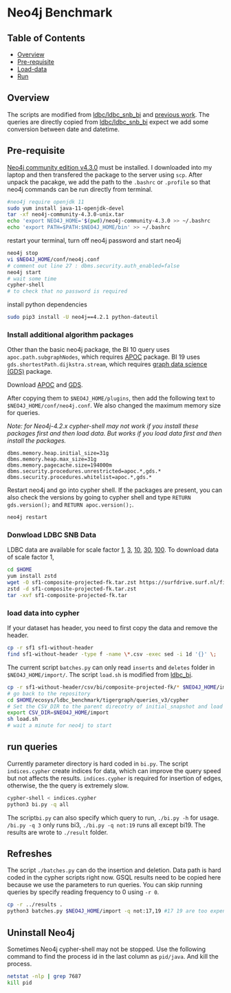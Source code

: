 # Neo4j Benchmark

## Table of Contents
* [Overview](#Overview)
* [Pre-requisite](#Pre-requisite)
* [Load-data](#Load-data)
* [Run](#run)

## Overview
The scripts are modified from [ldbc/ldbc_snb_bi](https://github.com/ldbc/ldbc_snb_bi/tree/main/cypher/) and [previous work](https://github.com/zhuang29/graph_database_benchmark/tree/master/neo4j). The queries are directly copied from [ldbc/ldbc_snb_bi](https://github.com/ldbc/ldbc_snb_bi/tree/main/cypher/) expect we add some conversion between date and datetime. 


## Pre-requisite
[Neo4j community edition v4.3.0](https://neo4j.com/download-center/#community) must be installed. I downloaded into my laptop and then transfered the package to the server using `scp`. After unpack the pacakge, we add the path to the `.bashrc` or `.profile` so that neo4j commands can be run directly from terminal. 
```sh
#neo4j require openjdk 11
sudo yum install java-11-openjdk-devel
tar -xf neo4j-community-4.3.0-unix.tar
echo 'export NEO4J_HOME='$(pwd)/neo4j-community-4.3.0 >> ~/.bashrc
echo 'export PATH=$PATH:$NEO4J_HOME/bin' >> ~/.bashrc
```
restart your terminal, turn off neo4j password and start neo4j
```sh
neo4j stop
vi $NEO4J_HOME/conf/neo4j.conf
# comment out line 27 : dbms.security.auth_enabled=false
neo4j start
# wait some time
cypher-shell
# to check that no password is required
```
install python dependencies
```sh
sudo pip3 install -U neo4j==4.2.1 python-dateutil
```

### Install additional algorithm packages
Other than the basic neo4j package, the BI 10 query uses `apoc.path.subgraphNodes`, which requires [APOC](https://neo4j.com/labs/apoc/4.1/installation/) package. 
BI 19 uses `gds.shortestPath.dijkstra.stream`, which requires [graph data science (GDS)](https://neo4j.com/docs/graph-data-science/current/installation/) package. 

Download [APOC](https://github.com/neo4j-contrib/neo4j-apoc-procedures/releases/download/4.3.0.0/apoc-4.3.0.0-all.jar) and [GDS](https://s3-eu-west-1.amazonaws.com/com.neo4j.graphalgorithms.dist/graph-data-science/neo4j-graph-data-science-1.6.0-standalone.zip). 

After copying them to `$NEO4J_HOME/plugins`, then add the following text to `$NEO4J_HOME/conf/neo4j.conf`. We also changed the maximum memory size for queries.

*Note: for Neo4j-4.2.x cypher-shell may not work if you install these packages first and then load data. But works if you load data first and then install the packages.*

```
dbms.memory.heap.initial_size=31g
dbms.memory.heap.max_size=31g
dbms.memory.pagecache.size=194000m
dbms.security.procedures.unrestricted=apoc.*,gds.*
dbms.security.procedures.whitelist=apoc.*,gds.*
```

Restart neo4j and go into cypher shell. If the packages are present, you can also check the versions by going to cypher shell and type `RETURN gds.version();` and `RETURN apoc.version();`.
```sh
neo4j restart
```

### Donwload LDBC SNB Data 
LDBC data are available for scale factor [1](https://surfdrive.surf.nl/files/index.php/s/xM6ujh448lnJxXX/download), [3](https://surfdrive.surf.nl/files/index.php/s/fY7YocVgsJhmqdT/download), [10](https://surfdrive.surf.nl/files/index.php/s/SY6lRzEzDvvESfJ/download), [30](https://surfdrive.surf.nl/files/index.php/s/dtkgN7ZDT37vOnm/download), [100](https://surfdrive.surf.nl/files/index.php/s/gxNeHFKWVwO0WRm/download). To download data of scale factor 1,

```sh
cd $HOME
yum install zstd
wget -O sf1-composite-projected-fk.tar.zst https://surfdrive.surf.nl/files/index.php/s/xM6ujh448lnJxXX/download 
zstd -d sf1-composite-projected-fk.tar.zst 
tar -xvf sf1-composite-projected-fk.tar
```

### load data into cypher
If your dataset has header, you need to first copy the data and remove the header.
```sh
cp -r sf1 sf1-without-header
find sf1-without-header -type f -name \*.csv -exec sed -i 1d '{}' \;
```

The current script `batches.py` can only read `inserts` and `deletes` folder in `$NEO4J_HOME/import/`. The script `load.sh` is modified from [ldbc_bi](https://github.com/ldbc/ldbc_snb_bi/blob/main/cypher/scripts/load-in-one-step.sh). 

```sh
cp -r sf1-without-header/csv/bi/composite-projected-fk/* $NEO4J_HOME/import/
# go back to the repository
cd $HOME/ecosys/ldbc_benchmark/tigergraph/queries_v3/cypher
# Set the CSV_DIR to the parent direcotry of initial_snapshot and load 
export CSV_DIR=$NEO4J_HOME/import
sh load.sh
# wait a minute for neo4j to start
```

## run queries
Currently parameter directory is hard coded in `bi.py`. The script `indices.cypher` create indices for data, which can improve the query speed but not affects the results. `indices.cypher` is required for insertion of edges, otherwise, the the query is extremely slow.
```sh
cypher-shell < indices.cypher
python3 bi.py -q all
```
The script`bi.py` can also specify which query to run, `./bi.py -h` for usage. `/bi.py -q 3` only runs bi3, `./bi.py -q not:19` runs all except bi19. The results are wrote to `./result` folder.

## Refreshes
The script `./batches.py` can do the insertion and deletion. Data path is hard coded in the cypher scripts right now. GSQL results need to be copied here because we use the parameters to run queries. You can skip running queries by specify reading frequency to 0 using `-r 0`.

```sh
cp -r ../results .
python3 batches.py $NEO4J_HOME/import -q not:17,19 #17 19 are too expensive for cypher
```

## Uninstall Neo4j

Sometimes Neo4j cypher-shell may not be stopped. Use the following command to find the process id in the last column as `pid/java`. And kill the process.
```sh
netstat -nlp | grep 7687
kill pid
```
